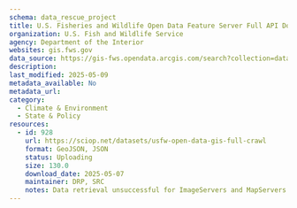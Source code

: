 ```yaml
---
schema: data_rescue_project 
title: U.S. Fisheries and Wildlife Open Data Feature Server Full API Download
organization: U.S. Fish and Wildlife Service
agency: Department of the Interior
websites: gis.fws.gov
data_source: https://gis-fws.opendata.arcgis.com/search?collection=dataset
description: 
last_modified: 2025-05-09
metadata_available: No
metadata_url: 
category:
  - Climate & Environment 
  - State & Policy 
resources:
  - id: 928
    url: https://sciop.net/datasets/usfw-open-data-gis-full-crawl
    format: GeoJSON, JSON
    status: Uploading
    size: 130.0
    download_date: 2025-05-07
    maintainer: DRP, SRC
    notes: Data retrieval unsuccessful for ImageServers and MapServers. Datasets with only metadata downloads kept for posterity. Ideally, someone with a USFW login can fill in any missing files (if you have access to this, please contact me).Alternate torrent location https://academictorrents.com/details/b9dc0aae229f4f5a215c8ea542bf1a1bb0892847
---
```

